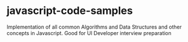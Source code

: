 # javascript-code-samples
Implementation of all common Algorithms and Data Structures and other concepts in Javascript. Good for UI Developer interview preparation
